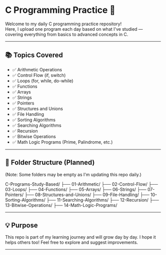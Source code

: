 # C Programming Practice 🔧

Welcome to my daily C programming practice repository!  
Here, I upload one program each day based on what I've studied — covering everything from basics to advanced concepts in C.

---

## 📚 Topics Covered

- ✅ Arithmetic Operations
- ✅ Control Flow (if, switch)
- ✅ Loops (for, while, do-while)
- ✅ Functions
- ✅ Arrays
- ✅ Strings
- ✅ Pointers
- ✅ Structures and Unions
- ✅ File Handling
- ✅ Sorting Algorithms
- ✅ Searching Algorithms
- ✅ Recursion
- ✅ Bitwise Operations
- ✅ Math Logic Programs (Prime, Palindrome, etc.)

---

## 📁 Folder Structure (Planned)

(Note: Some folders may be empty as I'm updating this repo daily.)

  C-Programs-Study-Based/
  ├── 01-Arithmetic/
  ├── 02-Control-Flow/
  ├── 03-Loops/
  ├── 04-Functions/
  ├── 05-Arrays/
  ├── 06-Strings/
  ├── 07-Pointers/
  ├── 08-Structures-and-Unions/
  ├── 09-File-Handling/
  ├── 10-Sorting-Algorithms/
  ├── 11-Searching-Algorithms/
  ├── 12-Recursion/
  ├── 13-Bitwise-Operations/
  ├── 14-Math-Logic-Programs/

---

## 💡 Purpose
This repo is part of my learning journey and will grow day by day.
I hope it helps others too! Feel free to explore and suggest improvements.

---




